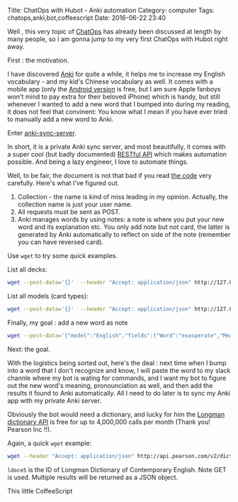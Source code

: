 Title: ChatOps with Hubot - Anki automation
Category: computer
Tags: chatops,anki,bot,coffeescript
Date: 2016-06-22 23:40


Well , this very topic of [ChatOps](https://www.google.co.jp/?ion=1&espv=2#q=chatops) has already been discussed at length by many people, so I am gonna jump to my very first ChatOps with Hubot  right away.

First : the motivation.

I have discovered [Anki](https://en.wikipedia.org/wiki/Anki_(software)) for quite a while, it helps me to increase my English vocabulary - and my kid's Chinese vocabulary as well. It comes with a mobile app (only the [Android version](https://play.google.com/store/apps/details?id=com.ichi2.anki&hl=en) is free, but I am sure Apple fanboys won't mind to pay extra for their beloved iPhone) which is handy, but still whenever I wanted to add a new word that I bumped into during my reading, it does not feel that convinent: You know what I mean if you have ever tried to manually add a new word to Anki.

Enter [anki-sync-server](https://github.com/dsnopek/anki-sync-server).

In short, it is a private Anki sync server, and most beautifully, it comes with a super cool (but badly documented) [RESTful API](https://github.com/dsnopek/anki-sync-server/wiki/RESTful-API-Documentation) which makes automation possible. And being a lazy engineer, I love to automate things.

Well, to be fair, the document is not that bad if you read [the code](https://github.com/dsnopek/anki-sync-server/blob/master/AnkiServer/apps/rest_app.py) very carefully. Here's what I've figured out.

1. Collection - the name is kind of miss leading in my opinion. Actually, the collection name is just your user name.
2. All requests must be sent as POST.
3. Anki manages words by using notes: a note is where you put your new word and its explanation etc. You only add note but not card, the latter  is generated by Anki automatically to reflect on side of the note (remember you can have reversed card).

Use `wget` to try some quick examples.

List all decks:

```bash
wget --post-data='{}'  --header "Accept: application/json" http://127.0.0.1:27701/collection/username/list_deck
```

List all models (card types):

```bash
wget --post-data='{}'  --header "Accept: application/json" http://127.0.0.1:27701/collection/username/list_models
```

Finally, my goal : add a new word as note

```bash
wget --post-data='{"model":"English","fields":{"Word":"exasperate","Meaning":"irritate intensely; infuriate","Phonetic":"/ɪɡˈzasp(ə)reɪt,ɛɡ-/","Reverse":"y"}}'  --header "Accept: application/json" http://127.0.0.1:27701/collection/username/add_note
```

Next: the goal.

With the logistics being sorted out, here's the deal : next time when I bump into a word that I don't recognize and know, I will paste the word to my slack channle where my bot is wating for commands, and I want my bot to figure out the new word's meaning, pronounciation as well, and then add the results it found to Anki automatically. All I need to do later is to sync my Anki app with my private Anki server.

Obviously the bot would need a dictionary, and lucky for him the [Longman dictionary API](http://developer.pearson.com/apis/dictionaries) is free for up to 4,000,000 calls per month (Thank you! Pearson Inc !!).

Again, a quick `wget` example:

```bash
wget --header "Accept: application/json" http://api.pearson.com/v2/dictionaries/ldoce5/entries?headword=exasperate

```

`ldoce5` is the ID of Longman Dictionary of Contemporary English. Note GET is used. Multiple results will be returned as a JSON object.

This little CoffeeScript 


